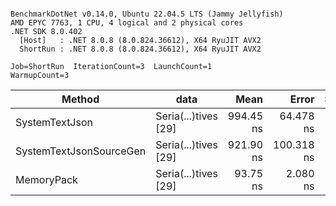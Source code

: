 ```

BenchmarkDotNet v0.14.0, Ubuntu 22.04.5 LTS (Jammy Jellyfish)
AMD EPYC 7763, 1 CPU, 4 logical and 2 physical cores
.NET SDK 8.0.402
  [Host]   : .NET 8.0.8 (8.0.824.36612), X64 RyuJIT AVX2
  ShortRun : .NET 8.0.8 (8.0.824.36612), X64 RyuJIT AVX2

Job=ShortRun  IterationCount=3  LaunchCount=1  
WarmupCount=3  

```
| Method                  | data                 | Mean      | Error      | StdDev   | Min       | Max       | Gen0   | Allocated |
|------------------------ |--------------------- |----------:|-----------:|---------:|----------:|----------:|-------:|----------:|
| SystemTextJson          | Seria(...)tives [29] | 994.45 ns |  64.478 ns | 3.534 ns | 992.10 ns | 998.52 ns | 0.0038 |     464 B |
| SystemTextJsonSourceGen | Seria(...)tives [29] | 921.90 ns | 100.318 ns | 5.499 ns | 918.38 ns | 928.23 ns | 0.0067 |     568 B |
| MemoryPack              | Seria(...)tives [29] |  93.75 ns |   2.080 ns | 0.114 ns |  93.62 ns |  93.85 ns | 0.0014 |     120 B |
